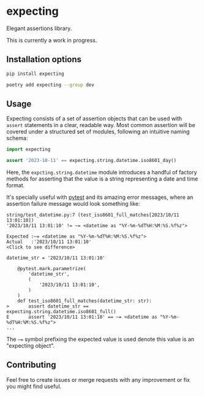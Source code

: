 # expecting

Elegant assertions library.

This is currently a work in progress.


## Installation options

```bash
pip install expecting
```
```bash
poetry add expecting --group dev
```

## Usage

Expecting consists of a set of assertion objects that can be used with `assert` statements in a clear, readable way.
Most common assertion will be covered under a structured set of modules, following an intuitive naming schema:

```python
import expecting

assert '2023-10-11' == expecting.string.datetime.iso8601_day()
```

Here, the `expcting.string.datetime` module introduces a handful of factory methods for asserting that the value is a
string representing a date and time format.

It's specially useful with [pytest](https://docs.pytest.org/)  and its amazing error messages, where an assertion
failure message would look something like:

```text
string/test_datetime.py:7 (test_iso8601_full_matches[2023/10/11 13:01:10])
'2023/10/11 13:01:10' != ~= <datetime as "%Y-%m-%dT%H:%M:%S.%f%z">

Expected :~= <datetime as "%Y-%m-%dT%H:%M:%S.%f%z">
Actual   :'2023/10/11 13:01:10'
<Click to see difference>

datetime_str = '2023/10/11 13:01:10'

    @pytest.mark.parametrize(
        'datetime_str',
        (
            '2023/10/11 13:01:10',
        )
    )
    def test_iso8601_full_matches(datetime_str: str):
>       assert datetime_str == expecting.string.datetime.iso8601_full()
E       assert '2023/10/11 13:01:10' == ~= <datetime as "%Y-%m-%dT%H:%M:%S.%f%z">
...
```

The `~=` symbol prefixing the expected value is used denote this value is an "expecting object".

## Contributing

Feel free to create issues or merge requests with any improvement or fix you might find useful.
